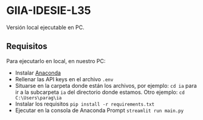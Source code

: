 # GIIA-IDESIE-L35

Versión local ejecutable en PC.

## Requisitos
Para ejecutarlo en local, en nuestro PC:
- Instalar [Anaconda](https://docs.anaconda.com/anaconda/install/windows/)
- Rellenar las API keys en el archivo `.env`
- Situarse en la carpeta donde están los archivos, por ejemplo: `cd ia` para ir a la subcarpeta `ia` del directorio donde estamos. Otro ejemplo: `cd C:\Users\parag\ia`
- Instalar los requisitos `pip install -r requirements.txt`
- Ejecutar en la consola de Anaconda Prompt `streamlit run main.py`
